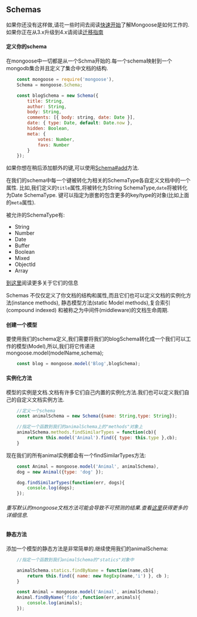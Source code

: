 ## Schemas

如果你还没有这样做,请花一些时间去阅读[快速开始](https://github.com/zhiyingzzhou/mongoose-cn/blob/master/quickstart.md)了解Mongoose是如何工作的.如果你正在从3.x升级到4.x请阅读[迁移指南](#)


#### 定义你的schema
在mongoose中一切都是从一个Schma开始的.每一个schema映射到一个mongodb集合并且定义了集合中文档的结构.

```js
    const mongoose = require('mongoose'),
    Schema = mongoose.Schema;

    const blogSchema = new Schema({
        title: String,
        author: String,
        body: String,
        comments: [{ body: string, date: Date }],
        date: { type: Date, default: Date.now },
        hidden: Boolean,
        meta: {
            votes: Number,
            favs: Number
        }
    });
```
如果你想在稍后添加额外的键,可以使用[Schema#add](#)方法.

在我们的schema中每一个键被转化为相关的SchemaType各自定义文档中的一个属性.
比如,我们定义的`title`属性,将被转化为String SchemaType,`date`将被转化为Date SchemaType.
键可以指定为嵌套的包含更多的key/type的对象(比如上面的`meta`属性).

被允许的SchemaType有:

* String
* Number
* Date
* Buffer
* Boolean
* Mixed
* ObjectId
* Array

[到这里](#)阅读更多关于它们的信息

Schemas 不仅仅定义了你文档的结构和属性,而且它们也可以定义文档的实例化方法(instance methods), 静态模型方法(static Model methods),复合索引(compound indexed) 和被称之为中间件(middleware)的文档生命周期.

#### 创建一个模型

要使用我们的schema定义,我们需要将我们的blogSchema转化成一个我们可以工作的模型(Model),所以,我们将它传递进mongoose.model(modelName,schema);

```js
    const blog = mongoose.model('Blog',blogSchema);
```

#### 实例化方法

模型的实例是文档.文档有许多它们自己内置的实例化方法.我们也可以定义我们自己的自定义文档实例方法.

```js
    //定义一个schema
    const animalSchema = new Schema({name: String,type: String});

    //指定一个函数到我们的animalSchema上的"methods"对象上
    animalSchema.methods.findSimilarTypes = function(cb){
        return this.model('Animal').find({ type: this.type },cb);
    }
```

现在我们的所有animal实例都会有一个findSimilarTypes方法:
```js
    const Animal = mongoose.model('Animal', animalSchema),
    dog = new Animal({type: 'dog' });

    dog.findSimilarTypes(function(err, dogs){
        console.log(dogs);
    });
```
###### 重写默认的mongoose文档方法可能会导致不可预测的结果.查看[这里](#)获得更多的详细信息.

#### 静态方法

添加一个模型的静态方法是非常简单的.继续使用我们的animalSchema:

```js
    //指定一个函数到我们animalSchema的"statics"对象中

    animalSchema.statics.findByName = function(name,cb){
        return this.find({ name: new RegExp(name,'i') }, cb );
    }

    const Animal = mongoose.model('Animal', animalSchema);
    Animal.findByName('fido',function(err,animals){
        console.log(animals);    
    });
```